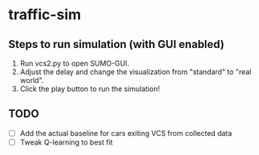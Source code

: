 # traffic-sim

## Steps to run simulation (with GUI enabled)
1. Run vcs2.py to open SUMO-GUI. 
2. Adjust the delay and change the visualization from "standard" to "real world". 
3. Click the play button to run the simulation!

## TODO
- [ ] Add the actual baseline for cars exiting VCS from collected data
- [ ] Tweak Q-learning to best fit
